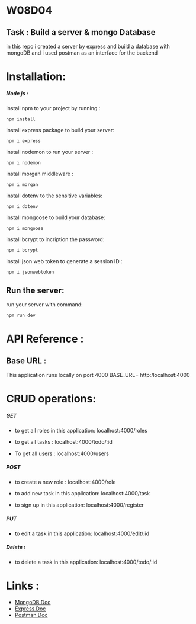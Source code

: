 # W08D04


## Task : Build a server & mongo Database 
in this repo i created a server by express and build a database with mongoDB 
and i used postman as an interface for the backend 



# Installation: 
##### Node js : 
install npm to your project by running : 
```
npm install 
```

install express package to build your server: 

```
npm i express 
```
install nodemon to run your server :
```
npm i nodemon
```

install morgan middleware :
```
npm i morgan 
```

install dotenv to the sensitive variables: 
```
npm i dotenv
```

install mongoose to build your database: 
```
npm i mongoose
```

install bcrypt to incription the password: 
```
npm i bcrypt
```

install json web token to generate a session ID :
```
npm i jsonwebtoken
```


## Run the server:
run your server with command: 
```
npm run dev 
```

# API Reference :
## Base URL :
This application runs locally on port 4000 
BASE_URL= http:/localhost:4000

# CRUD operations: 

##### GET

* to get all roles in this application: 
localhost:4000/roles 

* to get all tasks : 
localhost:4000/todo/:id

* To get all users : 
localhost:4000/users



##### POST 

* to create a new role : 
localhost:4000/role 


* to add new task in this application: 
localhost:4000/task


* to sign up in this application: 
localhost:4000/register

##### PUT 

* to edit a task in this application: 
localhost:4000/edit/:id


##### Delete : 
* to delete a task in this application: 
localhost:4000/todo/:id



# Links : 

* [MongoDB Doc](https://docs.mongodb.com/manual/installation/)
* [Express Doc](https://expressjs.com/en/starter/installing.html)
* [Postman Doc](https://www.postman.com/downloads/)